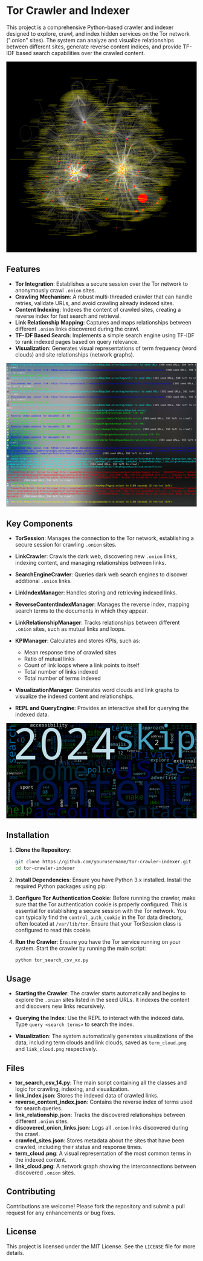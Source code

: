 # Tor Crawler and Indexer

This project is a comprehensive Python-based crawler and indexer designed to explore, crawl, and index hidden services on the Tor network (".onion" sites). The system can analyze and visualize relationships between different sites, generate reverse content indices, and provide TF-IDF based search capabilities over the crawled content.

![Screenshot of the app](img/link_cloud2.png)

## Features

- **Tor Integration**: Establishes a secure session over the Tor network to anonymously crawl `.onion` sites.
- **Crawling Mechanism**: A robust multi-threaded crawler that can handle retries, validate URLs, and avoid crawling already indexed sites.
- **Content Indexing**: Indexes the content of crawled sites, creating a reverse index for fast search and retrieval.
- **Link Relationship Mapping**: Captures and maps relationships between different `.onion` links discovered during the crawl.
- **TF-IDF Based Search**: Implements a simple search engine using TF-IDF to rank indexed pages based on query relevance.
- **Visualization**: Generates visual representations of term frequency (word clouds) and site relationships (network graphs).

![Screenshot of the app](img/output1.png)

## Key Components

- **TorSession**: Manages the connection to the Tor network, establishing a secure session for crawling `.onion` sites.
  
- **LinkCrawler**: Crawls the dark web, discovering new `.onion` links, indexing content, and managing relationships between links.

- **SearchEngineCrawler**: Queries dark web search engines to discover additional `.onion` links.

- **LinkIndexManager**: Handles storing and retrieving indexed links.

- **ReverseContentIndexManager**: Manages the reverse index, mapping search terms to the documents in which they appear.

- **LinkRelationshipManager**: Tracks relationships between different `.onion` sites, such as mutual links and loops.

- **KPIManager**: Calculates and stores KPIs, such as:
  - Mean response time of crawled sites
  - Ratio of mutual links
  - Count of link loops where a link points to itself
  - Total number of links indexed
  - Total number of terms indexed

- **VisualizationManager**: Generates word clouds and link graphs to visualize the indexed content and relationships.

- **REPL and QueryEngine**: Provides an interactive shell for querying the indexed data.


![Screenshot of the app](img/term_cloud.png)

## Installation

1. **Clone the Repository**:
    ```bash
    git clone https://github.com/yourusername/tor-crawler-indexer.git
    cd tor-crawler-indexer
    ```

2. **Install Dependencies**:
    Ensure you have Python 3.x installed. Install the required Python packages using pip:

3. **Configure Tor Authentication Cookie**:
    Before running the crawler, make sure that the Tor authentication cookie is properly configured. This is essential for establishing a secure session with the Tor network. You can typically find the `control_auth_cookie` in the Tor data directory, often located at `/var/lib/tor`. Ensure that your TorSession class is configured to read this cookie.

4. **Run the Crawler**:
    Ensure you have the Tor service running on your system. Start the crawler by running the main script:
    ```bash
    python tor_search_csv_xx.py
    ```

## Usage

- **Starting the Crawler**: The crawler starts automatically and begins to explore the `.onion` sites listed in the seed URLs. It indexes the content and discovers new links recursively.

- **Querying the Index**: Use the REPL to interact with the indexed data. Type `query <search terms>` to search the index.

- **Visualization**: The system automatically generates visualizations of the data, including term clouds and link clouds, saved as `term_cloud.png` and `link_cloud.png` respectively.

## Files

- **tor_search_csv_14.py**: The main script containing all the classes and logic for crawling, indexing, and visualization.
- **link_index.json**: Stores the indexed data of crawled links.
- **reverse_content_index.json**: Contains the reverse index of terms used for search queries.
- **link_relationship.json**: Tracks the discovered relationships between different `.onion` sites.
- **discovered_onion_links.json**: Logs all `.onion` links discovered during the crawl.
- **crawled_sites.json**: Stores metadata about the sites that have been crawled, including their status and response times.
- **term_cloud.png**: A visual representation of the most common terms in the indexed content.
- **link_cloud.png**: A network graph showing the interconnections between discovered `.onion` sites.

## Contributing

Contributions are welcome! Please fork the repository and submit a pull request for any enhancements or bug fixes.

## License

This project is licensed under the MIT License. See the `LICENSE` file for more details.

